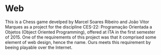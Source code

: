 # Web
This is a Chess game develped by Marcel Soares Ribeiro and João Vitor Marques as a project for the discipline
CES-22: Programação Orientada a Objetos (Object Oriented Programming), offered at ITA in the first semester of 2015.
One of the requirements of this project was that it comprised some element of web design, hence the name. Ours meets
this requirement by beeing playable over the Internet.
